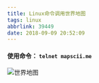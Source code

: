 ```yaml
---
title: Linux命令调用世界地图
tags: linux
abbrlink: 39449
date: 2018-09-09 20:52:09
---
```


#### 使用命令：  ` telnet mapscii.me `
![世界地图](http://pe4icgsd5.bkt.clouddn.com/world.png)